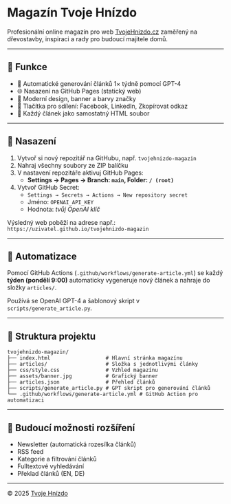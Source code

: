 # Magazín Tvoje Hnízdo

Profesionální online magazín pro web [TvojeHnizdo.cz](https://tvojehnizdo.cz) zaměřený na dřevostavby, inspiraci a rady pro budoucí majitele domů.

---

## 📌 Funkce

- 🧠 Automatické generování článků 1× týdně pomocí GPT-4
- 🌐 Nasazení na GitHub Pages (statický web)
- 🎨 Moderní design, banner a barvy značky
- 🔗 Tlačítka pro sdílení: Facebook, LinkedIn, Zkopírovat odkaz
- 📄 Každý článek jako samostatný HTML soubor

---

## 🚀 Nasazení

1. Vytvoř si nový repozitář na GitHubu, např. `tvojehnizdo-magazin`
2. Nahraj všechny soubory ze ZIP balíčku
3. V nastavení repozitáře aktivuj GitHub Pages:
   - **Settings → Pages → Branch: `main`, Folder: `/ (root)`**
4. Vytvoř GitHub Secret:
   - `Settings → Secrets → Actions → New repository secret`
   - Jméno: `OPENAI_API_KEY`
   - Hodnota: *tvůj OpenAI klíč*

Výsledný web poběží na adrese např.:  
`https://uzivatel.github.io/tvojehnizdo-magazin`

---

## 🤖 Automatizace

Pomocí GitHub Actions (`.github/workflows/generate-article.yml`) se každý **týden (pondělí 9:00)** automaticky vygeneruje nový článek a nahraje do složky `articles/`.

Používá se OpenAI GPT-4 a šablonový skript v `scripts/generate_article.py`.

---

## 📁 Struktura projektu

```
tvojehnizdo-magazin/
├── index.html                  # Hlavní stránka magazínu
├── articles/                   # Složka s jednotlivými články
├── css/style.css               # Vzhled magazínu
├── assets/banner.jpg           # Grafický banner
├── articles.json               # Přehled článků
├── scripts/generate_article.py # GPT skript pro generování článků
└── .github/workflows/generate-article.yml # GitHub Action pro automatizaci
```

---

## 🔧 Budoucí možnosti rozšíření

- Newsletter (automatická rozesílka článků)
- RSS feed
- Kategorie a filtrování článků
- Fulltextové vyhledávání
- Překlad článků (EN, DE)

---

© 2025 [Tvoje Hnízdo](https://tvojehnizdo.cz)
